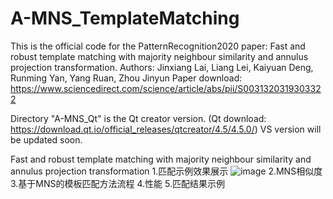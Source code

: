 # A-MNS_TemplateMatching
This is the official code for the PatternRecognition2020 paper: Fast and robust template matching with majority neighbour similarity and annulus projection transformation.
Authors: Jinxiang Lai, Liang Lei, Kaiyuan Deng, Runming Yan, Yang Ruan, Zhou Jinyun
Paper download: https://www.sciencedirect.com/science/article/abs/pii/S0031320319303322

Directory "A-MNS_Qt" is the Qt creator version. (Qt download: https://download.qt.io/official_releases/qtcreator/4.5/4.5.0/)
VS version will be updated soon.

Fast and robust template matching with majority neighbour similarity and annulus projection transformation
1.匹配示例效果展示
![image](https://user-images.githubusercontent.com/32405621/132881375-7262043f-832d-4572-9424-265622602264.png)
2.MNS相似度
3.基于MNS的模板匹配方法流程
4.性能
5.匹配结果示例
                              


